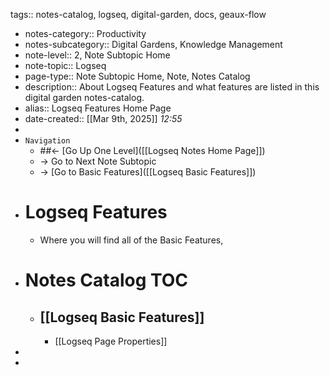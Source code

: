 tags:: notes-catalog, logseq, digital-garden, docs, geaux-flow

- notes-category:: Productivity
- notes-subcategory:: Digital Gardens, Knowledge Management
- note-level:: 2, Note Subtopic Home
- note-topic:: Logseq
- page-type:: Note Subtopic Home, Note, Notes Catalog
- description:: About Logseq Features and what features are listed in this digital garden notes-catalog.
- alias:: Logseq Features Home Page
- date-created::  [[Mar 9th, 2025]] *12:55*
-
- `Navigation`
	- ##<- [Go Up One Level]([[Logseq Notes Home Page]])
	- -> Go to Next Note Subtopic
	- -> [Go to Basic Features]([[Logseq Basic Features]])
- # Logseq Features
	- Where you will find all of the Basic Features,
- # Notes Catalog TOC
	- ## [[Logseq Basic Features]]
		- [[Logseq Page Properties]]
-
-